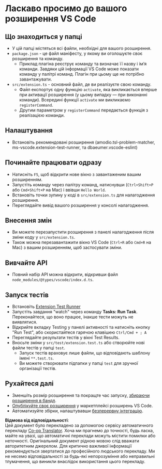 <!--
CO_OP_TRANSLATOR_METADATA:
{
  "original_hash": "62b2632720dd39ef391d6b60b9b4bfb8",
  "translation_date": "2025-07-16T17:40:56+00:00",
  "source_file": "code/09.UpdateSamples/Aug/vscode/phiext/vsc-extension-quickstart.md",
  "language_code": "uk"
}
-->
# Ласкаво просимо до вашого розширення VS Code

## Що знаходиться у папці

* У цій папці містяться всі файли, необхідні для вашого розширення.
* `package.json` - це файл маніфесту, у якому ви оголошуєте своє розширення та команду.
  * Приклад плагіна реєструє команду та визначає її назву і ім’я команди. Завдяки цій інформації VS Code може показати команду у палітрі команд. Плагін при цьому ще не потрібно завантажувати.
* `src/extension.ts` - основний файл, де ви реалізуєте свою команду.
  * Файл експортує одну функцію `activate`, яка викликається вперше при активації розширення (у цьому випадку — при виконанні команди). Всередині функції `activate` ми викликаємо `registerCommand`.
  * Другим параметром у `registerCommand` передається функція з реалізацією команди.

## Налаштування

* Встановіть рекомендовані розширення (amodio.tsl-problem-matcher, ms-vscode.extension-test-runner, та dbaeumer.vscode-eslint)

## Починайте працювати одразу

* Натисніть `F5`, щоб відкрити нове вікно з завантаженим вашим розширенням.
* Запустіть команду через палітру команд, натиснувши (`Ctrl+Shift+P` або `Cmd+Shift+P` на Mac) і ввівши `Hello World`.
* Встановіть точки зупину у коді в `src/extension.ts` для налагодження розширення.
* Переглядайте вивід вашого розширення у консолі налагодження.

## Внесення змін

* Ви можете перезапустити розширення з панелі налагодження після зміни коду у `src/extension.ts`.
* Також можна перезавантажити вікно VS Code (`Ctrl+R` або `Cmd+R` на Mac) з вашим розширенням, щоб застосувати зміни.

## Вивчайте API

* Повний набір API можна відкрити, відкривши файл `node_modules/@types/vscode/index.d.ts`.

## Запуск тестів

* Встановіть [Extension Test Runner](https://marketplace.visualstudio.com/items?itemName=ms-vscode.extension-test-runner)
* Запустіть завдання "watch" через команду **Tasks: Run Task**. Переконайтеся, що воно працює, інакше тести можуть не виявлятися.
* Відкрийте вкладку Testing у панелі активності та натисніть кнопку "Run Test", або скористайтеся гарячою клавішею `Ctrl/Cmd + ; A`
* Переглядайте результати тестів у вікні Test Results.
* Вносьте зміни у `src/test/extension.test.ts` або створюйте нові файли тестів у папці `test`.
  * Запуск тестів враховує лише файли, що відповідають шаблону імені `**.test.ts`.
  * Ви можете створювати підпапки у папці `test` для зручної організації тестів.

## Рухайтеся далі

* Зменшіть розмір розширення та покращте час запуску, [збираючи розширення в бандл](https://code.visualstudio.com/api/working-with-extensions/bundling-extension).
* [Опублікуйте своє розширення](https://code.visualstudio.com/api/working-with-extensions/publishing-extension) у маркетплейсі розширень VS Code.
* Автоматизуйте збірки, налаштувавши [безперервну інтеграцію](https://code.visualstudio.com/api/working-with-extensions/continuous-integration).

**Відмова від відповідальності**:  
Цей документ було перекладено за допомогою сервісу автоматичного перекладу [Co-op Translator](https://github.com/Azure/co-op-translator). Хоча ми прагнемо до точності, будь ласка, майте на увазі, що автоматичні переклади можуть містити помилки або неточності. Оригінальний документ рідною мовою слід вважати авторитетним джерелом. Для критично важливої інформації рекомендується звертатися до професійного людського перекладу. Ми не несемо відповідальності за будь-які непорозуміння або неправильні тлумачення, що виникли внаслідок використання цього перекладу.